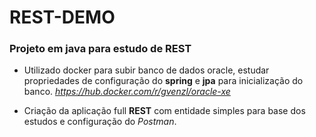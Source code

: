 # **REST-DEMO**

### **Projeto em java para estudo de REST**

- Utilizado docker para subir banco de dados oracle, estudar propriedades de configuração do **spring** e **jpa** para
  inicialização do banco.
  _https://hub.docker.com/r/gvenzl/oracle-xe_

- Criação da aplicação full **REST** com entidade simples para base dos estudos e configuração do _Postman_.